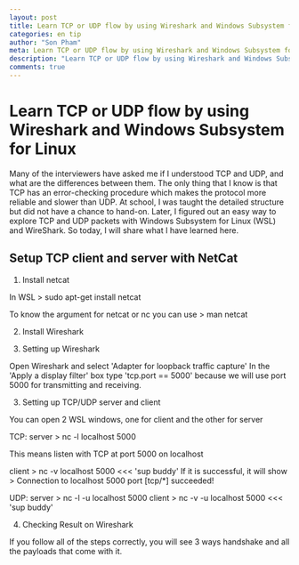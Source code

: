 ```yaml
---
layout: post
title: Learn TCP or UDP flow by using Wireshark and Windows Subsystem for Linux
categories: en tip
author: "Son Pham"
meta: Learn TCP or UDP flow by using Wireshark and Windows Subsystem for Linux
description: "Learn TCP or UDP flow by using Wireshark and Windows Subsystem for Linux"
comments: true
---
```


# Learn TCP or UDP flow by using Wireshark and Windows Subsystem for Linux

Many of the interviewers have asked me if I understood TCP and UDP, and what are the differences between them. The only thing that I know is that TCP has an error-checking procedure which makes the protocol more reliable and slower than UDP. At school, I was taught the detailed structure but did not have a chance to hand-on. Later, I figured out an easy way to explore TCP and UDP packets with Windows Subsystem for Linux (WSL) and WireShark. So today, I will share what I have learned here.

## Setup TCP client and server with NetCat

1. Install netcat

In WSL
	> sudo apt-get install netcat

To know the argument for netcat or nc you can use
	> man netcat

2. Install Wireshark

3. Setting up Wireshark

Open Wireshark and select 'Adapter for loopback traffic capture'
In the 'Apply a display filter' box type 'tcp.port == 5000' because we will use port 5000 for transmitting and receiving.

3. Setting up TCP/UDP server and client

You can open 2 WSL windows, one for client and the other for server

TCP:
server
	> nc -l localhost 5000

This means listen with TCP at port 5000 on localhost

client
	> nc -v localhost 5000 <<< 'sup buddy'
If it is successful, it will show
	> Connection to localhost 5000 port [tcp/*] succeeded!

UDP:
server
	> nc -l -u localhost 5000
client
	> nc -v -u localhost 5000 <<< 'sup buddy'

4. Checking Result on Wireshark

If you follow all of the steps correctly, you will see 3 ways handshake and all the payloads that come with it. 

